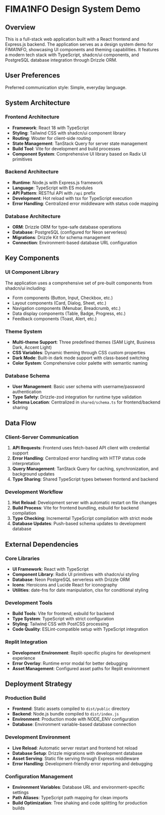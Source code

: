 # FIMA1NFO Design System Demo

## Overview

This is a full-stack web application built with a React frontend and Express.js backend. The application serves as a design system demo for FIMA1NFO, showcasing UI components and theming capabilities. It features a modern tech stack with TypeScript, shadcn/ui components, and PostgreSQL database integration through Drizzle ORM.

## User Preferences

Preferred communication style: Simple, everyday language.

## System Architecture

### Frontend Architecture
- **Framework**: React 18 with TypeScript
- **Styling**: Tailwind CSS with shadcn/ui component library
- **Routing**: Wouter for client-side routing
- **State Management**: TanStack Query for server state management
- **Build Tool**: Vite for development and build processes
- **Component System**: Comprehensive UI library based on Radix UI primitives

### Backend Architecture
- **Runtime**: Node.js with Express.js framework
- **Language**: TypeScript with ES modules
- **API Pattern**: RESTful API with `/api` prefix
- **Development**: Hot reload with tsx for TypeScript execution
- **Error Handling**: Centralized error middleware with status code mapping

### Database Architecture
- **ORM**: Drizzle ORM for type-safe database operations
- **Database**: PostgreSQL (configured for Neon serverless)
- **Migrations**: Drizzle Kit for schema management
- **Connection**: Environment-based database URL configuration

## Key Components

### UI Component Library
The application uses a comprehensive set of pre-built components from shadcn/ui including:
- Form components (Button, Input, Checkbox, etc.)
- Layout components (Card, Dialog, Sheet, etc.)
- Navigation components (Menubar, Breadcrumb, etc.)
- Data display components (Table, Badge, Progress, etc.)
- Feedback components (Toast, Alert, etc.)

### Theme System
- **Multi-theme Support**: Three predefined themes (SAM Light, Business Dark, Accent Light)
- **CSS Variables**: Dynamic theming through CSS custom properties
- **Dark Mode**: Built-in dark mode support with class-based switching
- **Color System**: Comprehensive color palette with semantic naming

### Database Schema
- **User Management**: Basic user schema with username/password authentication
- **Type Safety**: Drizzle-zod integration for runtime type validation
- **Schema Location**: Centralized in `shared/schema.ts` for frontend/backend sharing

## Data Flow

### Client-Server Communication
1. **API Requests**: Frontend uses fetch-based API client with credential support
2. **Error Handling**: Centralized error handling with HTTP status code interpretation
3. **Query Management**: TanStack Query for caching, synchronization, and background updates
4. **Type Sharing**: Shared TypeScript types between frontend and backend

### Development Workflow
1. **Hot Reload**: Development server with automatic restart on file changes
2. **Build Process**: Vite for frontend bundling, esbuild for backend compilation
3. **Type Checking**: Incremental TypeScript compilation with strict mode
4. **Database Updates**: Push-based schema updates to development database

## External Dependencies

### Core Libraries
- **UI Framework**: React with TypeScript
- **Component Library**: Radix UI primitives with shadcn/ui styling
- **Database**: Neon PostgreSQL serverless with Drizzle ORM
- **Icons**: Heroicons and Lucide React for iconography
- **Utilities**: date-fns for date manipulation, clsx for conditional styling

### Development Tools
- **Build Tools**: Vite for frontend, esbuild for backend
- **Type System**: TypeScript with strict configuration
- **Styling**: Tailwind CSS with PostCSS processing
- **Code Quality**: ESLint-compatible setup with TypeScript integration

### Replit Integration
- **Development Environment**: Replit-specific plugins for development experience
- **Error Overlay**: Runtime error modal for better debugging
- **Asset Management**: Configured asset paths for Replit environment

## Deployment Strategy

### Production Build
- **Frontend**: Static assets compiled to `dist/public` directory
- **Backend**: Node.js bundle compiled to `dist/index.js`
- **Environment**: Production mode with NODE_ENV configuration
- **Database**: Environment variable-based database connection

### Development Environment
- **Live Reload**: Automatic server restart and frontend hot reload
- **Database Setup**: Drizzle migrations with development database
- **Asset Serving**: Static file serving through Express middleware
- **Error Handling**: Development-friendly error reporting and debugging

### Configuration Management
- **Environment Variables**: Database URL and environment-specific settings
- **Path Aliases**: TypeScript path mapping for clean imports
- **Build Optimization**: Tree shaking and code splitting for production builds